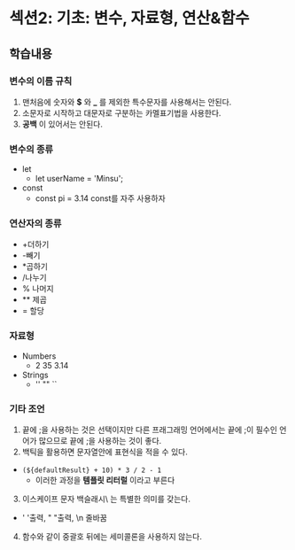 # 섹션2: 기초: 변수, 자료형, 연산&함수
## 학습내용
### 변수의 이름 규칙
1. 맨처음에 숫자와 **$** 와 **_** 를 제외한 특수문자를 사용해서는 안된다.
2. 소문자로 시작하고 대문자로 구분하는 카멜표기법을 사용한다.
3. **공백** 이 있어서는 안된다.
### 변수의 종류
* let
  - let userName = 'Minsu';
* const
  - const pi = 3.14
const를 자주 사용하자
### 연산자의 종류
* +더하기
* -빼기
* *곱하기
* /나누기
* % 나머지
* ** 제곱
* = 할당
### 자료형
* Numbers
  - 2 35 3.14
* Strings
  - '' "" ``

### 기타 조언
1. 끝에 ;을 사용하는 것은 선택이지만 다른 프래그래밍 언어에서는 끝에 ;이 필수인 언어가 많으므로 끝에 ;을 사용하는 것이 좋다.
2. 백틱을 활용하면 문자열안에 표현식을 적을 수 있다.
* `(${defaultResult} + 10) * 3 / 2 - 1`
  - 이러한 과정을 **템플릿 리터럴** 이라고 부른다
3. 이스케이프 문자 백슬래시\ 는 특별한 의미를 갖는다.
* \' '출력, \" "출력, \n 줄바꿈
4. 함수와 같이 중괄호 뒤에는 세미콜론을 사용하지 않는다.